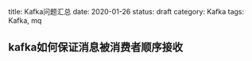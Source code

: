 title: Kafka问题汇总
date: 2020-01-26
status: draft
category: Kafka
tags: Kafka, mq

## kafka如何保证消息被消费者顺序接收
